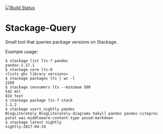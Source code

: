 [![Build Status](https://travis-ci.org/juhp/stackage-query.png)](https://travis-ci.org/juhp/stackage-query)

# Stackage-Query

Small tool that queries package versions on Stackage.

Example usage:

```
$ stackage list lts-7 pandoc
pandoc-1.17.1
$ stackage core lts-8
<lists ghc library versions>
$ stackage packages lts | wc -l
2269
$ stackage consumers lts --minimum 500
542 mtl
824 text
$ stackage package lts-7 stack
1.1.2
$ stackage users nightly pandoc
BlogLiterately BlogLiterately-diagrams hakyll pandoc pandoc-citeproc patat wai-middleware-content-type yesod-markdown
$ stackage latest nightly
nightly-2017-04-19
```
